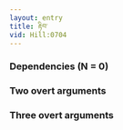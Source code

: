 ```yaml
---
layout: entry
title: རྟིབ་
vid: Hill:0704
---
```

### Dependencies (N = 0)


### Two overt arguments


### Three overt arguments
